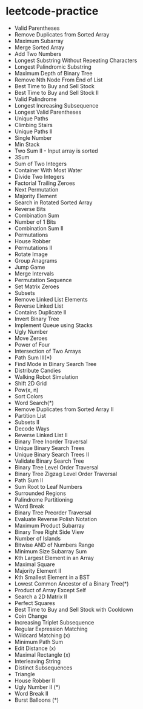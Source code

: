 # leetcode-practice
* Valid Parentheses
* Remove Duplicates from Sorted Array
* Maximum Subarray
* Merge Sorted Array
* Add Two Numbers
* Longest Substring Without Repeating Characters
* Longest Palindromic Substring
* Maximum Depth of Binary Tree
* Remove Nth Node From End of List
* Best Time to Buy and Sell Stock
* Best Time to Buy and Sell Stock II
* Valid Palindrome
* Longest Increasing Subsequence
* Longest Valid Parentheses
* Unique Paths
* Climbing Stairs
* Unique Paths II
* Single Number
* Min Stack
* Two Sum II - Input array is sorted
* 3Sum
* Sum of Two Integers
* Container With Most Water
* Divide Two Integers
* Factorial Trailing Zeroes
* Next Permutation
* Majority Element
* Search in Rotated Sorted Array
* Reverse Bits
* Combination Sum
* Number of 1 Bits
* Combination Sum II
* Permutations
* House Robber
* Permutations II
* Rotate Image
* Group Anagrams 
* Jump Game
* Merge Intervals
* Permutation Sequence
* Set Matrix Zeroes
* Subsets
* Remove Linked List Elements
* Reverse Linked List
* Contains Duplicate II
* Invert Binary Tree
* Implement Queue using Stacks
* Ugly Number
* Move Zeroes
* Power of Four
* Intersection of Two Arrays
* Path Sum III(*)
* Find Mode in Binary Search Tree
* Distribute Candies
* Walking Robot Simulation
* Shift 2D Grid
* Pow(x, n)
* Sort Colors
* Word Search(*)
* Remove Duplicates from Sorted Array II
* Partition List
* Subsets II
* Decode Ways
* Reverse Linked List II
* Binary Tree Inorder Traversal
* Unique Binary Search Trees
* Unique Binary Search Trees II
* Validate Binary Search Tree
* Binary Tree Level Order Traversal
* Binary Tree Zigzag Level Order Traversal
* Path Sum II
* Sum Root to Leaf Numbers
* Surrounded Regions
* Palindrome Partitioning
* Word Break
* Binary Tree Preorder Traversal
* Evaluate Reverse Polish Notation
* Maximum Product Subarray
* Binary Tree Right Side View
* Number of Islands
* Bitwise AND of Numbers Range
* Minimum Size Subarray Sum
* Kth Largest Element in an Array
* Maximal Square
* Majority Element II
* Kth Smallest Element in a BST
* Lowest Common Ancestor of a Binary Tree(*)
* Product of Array Except Self
* Search a 2D Matrix II
* Perfect Squares
* Best Time to Buy and Sell Stock with Cooldown
* Coin Change
* Increasing Triplet Subsequence
* Regular Expression Matching
* Wildcard Matching (x)
* Minimum Path Sum 
* Edit Distance (x)
* Maximal Rectangle (x)
* Interleaving String 
* Distinct Subsequences 
* Triangle 
* House Robber II
* Ugly Number II (*)
* Word Break II
* Burst Balloons (*)